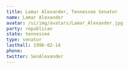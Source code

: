 ```yaml
---
title: Lamar Alexander, Tennessee Senator
name: Lamar Alexander
avatar: /ui/img/avatars/Lamar_Alexander.jpg
party: republican
state: tennessee
type: senator
lasthall: 1996-02-14
phone: 
twitter: SenAlexander
---
```

